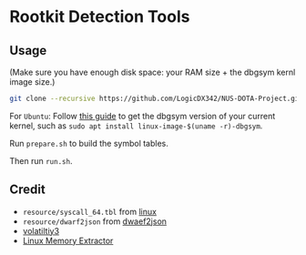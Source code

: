 # Rootkit Detection Tools

## Usage

(Make sure you have enough disk space: your RAM size + the dbgsym kernl image size.) 

```bash
git clone --recursive https://github.com/LogicDX342/NUS-DOTA-Project.git
```

For `Ubuntu`:
Follow [this guide](https://ubuntu.com/server/docs/debug-symbol-packages#getting-dbgsymddeb-packages) to get the dbgsym version of your current kernel, such as `sudo apt install linux-image-$(uname -r)-dbgsym`.

Run `prepare.sh` to build the symbol tables.

Then run `run.sh`.

## Credit
- `resource/syscall_64.tbl` from [linux](https://github.com/torvalds/linux/blob/master/arch/x86/entry/syscalls/syscall_64.tbl)
- `resource/dwarf2json` from [dwaef2json](https://github.com/volatilityfoundation/dwarf2json/releases/tag/v0.8.0)
- [volatiltiy3](https://github.com/volatilityfoundation/volatility3)
- [Linux Memory Extractor](https://github.com/504ensicsLabs/LiME)
